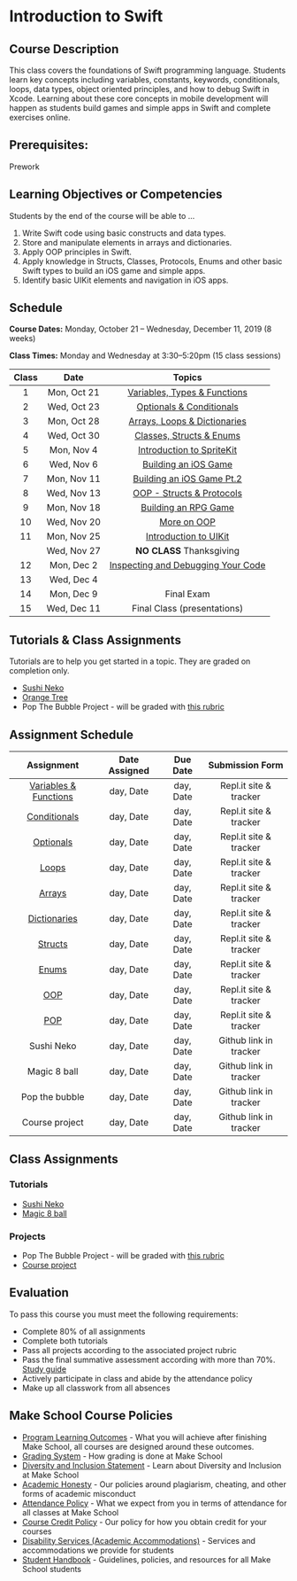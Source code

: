 # Introduction to Swift

## Course Description

This class covers the foundations of Swift programming language. Students learn key concepts including variables, constants, keywords, conditionals, loops, data types, object oriented principles, and how to debug Swift in Xcode. Learning about these core concepts in mobile development will happen as students build games and simple apps in Swift and complete exercises online.

## Prerequisites:

Prework <br>

## Learning Objectives or Competencies

Students by the end of the course will be able to ...

1. Write Swift code using basic constructs and data types.
1. Store and manipulate elements in arrays and dictionaries.
1. Apply OOP principles in Swift.
1. Apply knowledge in Structs, Classes, Protocols, Enums and other basic Swift types to build an iOS game and simple apps.
1. Identify basic UIKit elements and navigation in iOS apps.

## Schedule

**Course Dates:** Monday, October 21 – Wednesday, December 11, 2019 (8 weeks)

**Class Times:** Monday and Wednesday at 3:30–5:20pm (15 class sessions)

| Class |          Date          |                 Topics                  |
|:-----:|:----------------------:|:---------------------------------------:|
|  1    |   Mon, Oct 21    | [Variables, Types & Functions]       |
|  2    |   Wed, Oct 23    | [Optionals & Conditionals]           |
|  3    |   Mon, Oct 28    | [Arrays, Loops & Dictionaries]       |
|  4    |   Wed, Oct 30    | [Classes, Structs & Enums]           |
|  5    |   Mon, Nov 4     | [Introduction to SpriteKit]          |
|  6    |   Wed, Nov 6     | [Building an iOS Game]               |
|  7    |   Mon, Nov 11    | [Building an iOS Game Pt.2]          |
|  8    |   Wed, Nov 13	   | [OOP - Structs & Protocols]          |
|  9    |   Mon, Nov 18    | [Building an RPG Game]               |
|  10   |   Wed, Nov 20    | [More on OOP]                        |
|  11   |   Mon, Nov 25    | [Introduction to UIKit]              |
|       |   Wed, Nov 27    | **NO CLASS** Thanksgiving            |
|  12   |   Mon, Dec 2     | [Inspecting and Debugging Your Code] |
|  13   |   Wed, Dec 4     |                                      |
|  14   |   Mon, Dec 9	   | Final Exam                           |
|  15   |   Wed, Dec 11    | Final Class (presentations)          |

[Variables, Types & Functions]: Lessons/01-Variables-Types-&-Functions
[Optionals & Conditionals]: Lessons/02-Optionals-&-Conditionals
[Arrays, Loops & Dictionaries]: Lessons/03-Arrays-Loops-Dictionaries
[Classes, Structs & Enums]: Lessons/04-Classes-Structs-Enums
[Introduction to SpriteKit]: Lessons/05-Introduction-to-SpriteKit
[Building an iOS Game]: Lessons/06-Building-an-iOS-Game
[Building an iOS Game Pt.2]: Lessons/07-Building-an-iOS-Game-Part-2
[OOP - Structs & Protocols]: Lessons/08-Introduction-To-OOP-In-Games
[Building an RPG Game]: Lessons/09-OOP-in-Games-Structs-&-Protocols
[More on OOP]: Lessons/10-Build-an-RPG-Game
[Introduction to UIKit]: Lessons/11-Introduction-to-iOS-App-Development-and-UIKit
[Inspecting and Debugging Your Code]: Lessons/13-Inspecting-And-Debugging-Your-Code

## Tutorials & Class Assignments

Tutorials are to help you get started in a topic. They are graded on completion only.

- [Sushi Neko](https://www.makeschool.com/academy/track/learn-to-clone-timberman-with-spritekit-and-swift-4)
- [Orange Tree](https://www.makeschool.com/academy/track/learn-to-clone-angry-birds-with-spritekit-and-swift-4)
- Pop The Bubble Project - will be graded with [this rubric](https://docs.google.com/document/d/1JEKPGv1ve1Zoq246WEgb9N8WuNkcWasjqnp3CF3kY_g/edit?usp=sharing)
<!--- - Independent project. [Rubric](https://docs.google.com/document/d/1vEAeNCwbG9OHmLzYCuV2VzmG0aC2VQdDLoypzXdALj4/edit?usp=sharing) --->

## Assignment Schedule

|            Assignment                 | Date Assigned |   Due Date   |            Submission Form           |
|:-------------------------------------:|:-------------:|:------------:|:------------------------------------:|
| [Variables & Functions](https://repl.it/classroom/invite/YcFKUQ4)| day, Date | day, Date | Repl.it site & tracker |
| [Conditionals](https://repl.it/classroom/invite/YcGNSq7)         | day, Date | day, Date | Repl.it site & tracker |
| [Optionals](https://repl.it/classroom/invite/YhH356u)            | day, Date | day, Date | Repl.it site & tracker |
| [Loops](https://repl.it/classroom/invite/YcITQAd)                | day, Date | day, Date | Repl.it site & tracker |
| [Arrays](https://repl.it/classroom/invite/YcJWOag)               | day, Date | day, Date | Repl.it site & tracker |
| [Dictionaries](https://repl.it/classroom/invite/0J90Ejp)         | day, Date | day, Date | Repl.it site & tracker |
| [Structs](https://repl.it/classroom/invite/YcKZNKj)              | day, Date | day, Date | Repl.it site & tracker |
| [Enums](https://repl.it/classroom/invite/YcL2Lkm)                | day, Date | day, Date | Repl.it site & tracker |
| [OOP](https://repl.it/classroom/invite/ZpclEej)                  | day, Date | day, Date | Repl.it site & tracker |
| [POP](https://repl.it/classroom/invite/0FruFZO)                  | day, Date | day, Date | Repl.it site & tracker |
| Sushi Neko                                                       | day, Date | day, Date | Github link in tracker |
| Magic 8 ball                                                     | day, Date | day, Date | Github link in tracker |
| Pop the bubble                                                   | day, Date | day, Date | Github link in tracker |
| Course project                                                   | day, Date | day, Date | Github link in tracker |

## Class Assignments

### Tutorials

- [Sushi Neko](https://www.makeschool.com/academy/track/learn-to-clone-timberman-with-spritekit-and-swift-4)
- [Magic 8 ball](https://www.makeschool.com/academy/track/learn-how-to-build-apps--magic-8-ball)

### Projects

- Pop The Bubble Project - will be graded with [this rubric](https://docs.google.com/document/d/1JEKPGv1ve1Zoq246WEgb9N8WuNkcWasjqnp3CF3kY_g/edit?usp=sharing)
- [Course project]()

## Evaluation

To pass this course you must meet the following requirements:

- Complete 80% of all assignments
- Complete both tutorials
- Pass all projects according to the associated project rubric
- Pass the final summative assessment according with more than 70%. [Study guide](ADD_STUDY_GUIDE_LNK)
- Actively participate in class and abide by the attendance policy
- Make up all classwork from all absences

## Make School Course Policies

- [Program Learning Outcomes](https://make.sc/program-learning-outcomes) - What you will achieve after finishing Make School, all courses are designed around these outcomes.
- [Grading System](https://make.sc/grading-system) - How grading is done at Make School
- [Diversity and Inclusion Statement](https://make.sc/diversity-and-inclusion-statement) - Learn about Diversity and Inclusion at Make School
- [Academic Honesty](https://make.sc/academic-honesty-policy) - Our policies around plagiarism, cheating, and other forms of academic misconduct
- [Attendance Policy](https://make.sc/attendance-policy) - What we expect from you in terms of attendance for all classes at Make School
- [Course Credit Policy](https://make.sc/course-credit-policy) - Our policy for how you obtain credit for your courses
- [Disability Services (Academic Accommodations)](https://make.sc/disability-services) - Services and accommodations we provide for students
- [Student Handbook](https://make.sc/student-handbook) - Guidelines, policies, and resources for all Make School students
